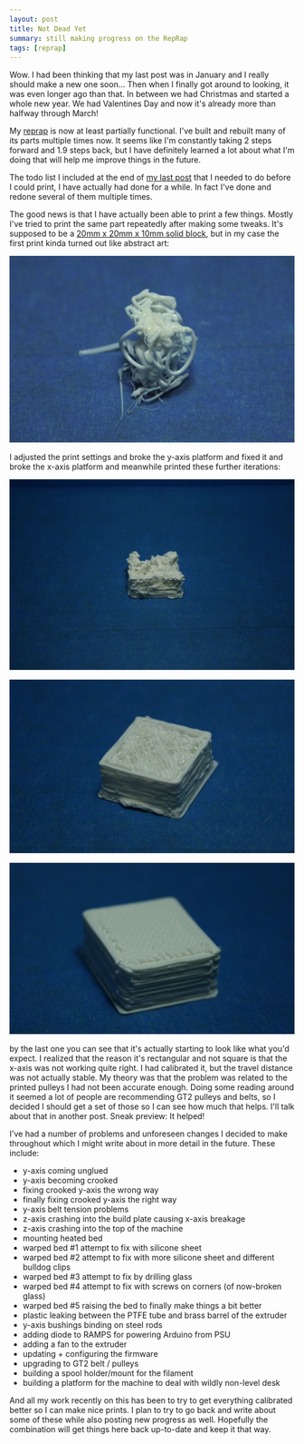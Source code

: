 ```yaml
---
layout: post
title: Not Dead Yet
summary: still making progress on the RepRap
tags: [reprap]
---
```


Wow.  I had been thinking that my last post was in January and I really should make a new one soon...  Then when I finally got around to looking, it was even longer ago than that.  In between we had Christmas and started a whole new year.  We had Valentines Day and now it's already more than halfway through March!

My [reprap](/reprap) is now at least partially functional.  I've built and rebuilt many of its parts multiple times now.  It seems like I'm constantly taking 2 steps forward and 1.9 steps back, but I have definitely learned a lot about what I'm doing that will help me improve things in the future.

The todo list I included at the end of [my last post](/2011/11/28/slow-but-steady) that I needed to do before I could print, I have actually had done for a while.  In fact I've done and redone several of them multiple times.

The good news is that I have actually been able to print a few things.  Mostly I've tried to print the same part repeatedly after making some tweaks.  It's supposed to be a [20mm x 20mm x 10mm solid block](http://www.thingiverse.com/thing:5573), but in my case the first print kinda turned out like abstract art:

![blob that was my first print](/images/reprap_first_print.jpg)

I adjusted the print settings and broke the y-axis platform and fixed it and broke the x-axis platform and meanwhile printed these further iterations:

![a little closer to a shape](/images/reprap_20mm_cube_1.jpg)

![starting to look like a cube](/images/reprap_20mm_cube_3.jpg)

![best yet](/images/reprap_20mm_cube_5.jpg)

by the last one you can see that it's actually starting to look like what you'd expect.  I realized that the reason it's rectangular and not square is that the x-axis was not working quite right.  I had calibrated it, but the travel distance was not actually stable.  My theory was that the problem was related to the printed pulleys I had not been accurate enough.  Doing some reading around it seemed a lot of people are recommending GT2 pulleys and belts, so I decided I should get a set of those so I can see how much that helps.  I'll talk about that in another post.  Sneak preview: It helped!

I've had a number of problems and unforeseen changes I decided to make throughout which I might write about in more detail in the future.  These include:

 * y-axis coming unglued
 * y-axis becoming crooked
 * fixing crooked y-axis the wrong way
 * finally fixing crooked y-axis the right way
 * y-axis belt tension problems
 * z-axis crashing into the build plate causing x-axis breakage
 * z-axis crashing into the top of the machine
 * mounting heated bed
 * warped bed #1 attempt to fix with silicone sheet
 * warped bed #2 attempt to fix with more silicone sheet and different bulldog clips
 * warped bed #3 attempt to fix by drilling glass
 * warped bed #4 attempt to fix with screws on corners (of now-broken glass)
 * warped bed #5 raising the bed to finally make things a bit better
 * plastic leaking between the PTFE tube and brass barrel of the extruder
 * y-axis bushings binding on steel rods
 * adding diode to RAMPS for powering Arduino from PSU
 * adding a fan to the extruder
 * updating + configuring the firmware
 * upgrading to GT2 belt / pulleys
 * building a spool holder/mount for the filament
 * building a platform for the machine to deal with wildly non-level desk

And all my work recently on this has been to try to get everything calibrated better so I can make nice prints.  I plan to try to go back and write about some of these while also posting new progress as well.  Hopefully the combination will get things here back up-to-date and keep it that way.
